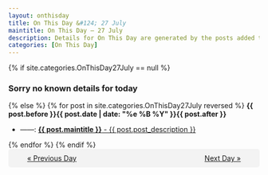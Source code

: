 ```yaml
---
layout: onthisday
title: On This Day &#124; 27 July
maintitle: On This Day — 27 July
description: Details for On This Day are generated by the posts added to the website so the content is subject to changes/updates over time.
categories: [On This Day]
---
```


{% if site.categories.OnThisDay27July == null %}
<h3>Sorry no known details for today</h3>
{% else %}
{% for post in site.categories.OnThisDay27July reversed %}
<strong>{{ post.before }}{{ post.date | date: "%e %B %Y" }}{{ post.after }}</strong>
<ul>
<li> ——: <a class="{{ post.class }}" href="{{ post.url }}"><strong>{{ post.maintitle }}</strong> - {{ post.post_description }}</a></li>
</ul>
{% endfor %}
{% endif %}

<div style="background-color: #f3f3f3; padding: 10px; border-radius: 5px; text-align: center; display: flex; justify-content: space-evenly;">
<a href="/onthisday/07/07-26">« Previous Day</a>
<span style="visibility:hidden;">[ Visit Leap Year February 29 ]</span>
<a href="/onthisday/07/07-28">Next Day »</a>
</div>
